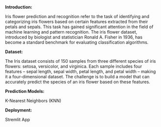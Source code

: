 ****Introduction:****

Iris flower prediction and recognition refer to the task of identifying and categorizing iris flowers based on certain features extracted from their petals and sepals. This task has gained significant attention in the field of machine learning and pattern recognition. The iris flower dataset, introduced by biologist and statistician Ronald A. Fisher in 1936, has become a standard benchmark for evaluating classification algorithms.

****Dataset:****

The Iris dataset consists of 150 samples from three different species of iris flowers: setosa, versicolor, and virginica. Each sample includes four features – sepal length, sepal width, petal length, and petal width – making it a four-dimensional dataset. The challenge is to build a model that can accurately predict the species of an iris flower based on these features.

****Prediction Models:****

K-Nearest Neighbors (KNN)

****Deployment:****

Stremlit App
